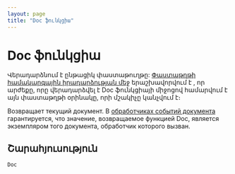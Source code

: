 ```yaml
---
layout: page
title: "Doc ֆունկցիա"
---
```

 
# Doc ֆունկցիա

Վերադարձնում է ընթացիկ փաստաթուղթը:  [Փաստաթղթի համակարգային իրադարձության մեջ](../../../ScriptProcs/DocEvents.md) երաշխավորվում է , որ արժեքը, որը վերադարձվել է Doc ֆունկցիայի միջոցով համարվում է այն փաստաթղթի օրինակը, որի մշակիչը կանչվում է։

Возвращает текущий документ. В
[обработчиках событий документа](../../../ScriptProcs/DocEvents.md) гарантируется, что значение, возвращаемое функцией Doc, является экземпляром того документа, обработчик которого вызван.


## Շարահյուսություն

```vb
Doc
```
